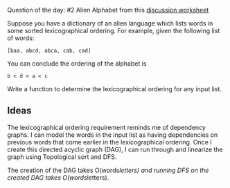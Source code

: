 Question of the day: #2 Alien Alphabet from this [discussion worksheet](./https://d1b10bmlvqabco.cloudfront.net/attach/ixmn3a7kjp7186/hktxrll0pr53jq/iz0mn2w8l3du/sec4sol.pdf)

Suppose you have a dictionary of an alien language which
lists words in some sorted lexicographical ordering. For
example, given the following list of words:

`[baa, abcd, abca, cab, cad]`

You can conclude the ordering of the alphabet is

`b < d < a < c`

Write a function to determine the lexicographical ordering
for any input list.

## Ideas 

The lexicographical ordering requirement reminds me of dependency
graphs. I can model the words in the input list as having
dependencies on previous words that come earlier in the 
lexicographical ordering. Once I create this directed acyclic
graph (DAG), I can run through and linearize the graph using
Topological sort and DFS.

The creation of the DAG takes O(words*letters) and running
DFS on the created DAG takes O(words*letters).